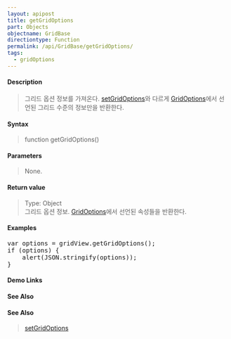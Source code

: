```yaml
---
layout: apipost
title: getGridOptions
part: Objects
objectname: GridBase
directiontype: Function
permalink: /api/GridBase/getGridOptions/
tags:
  - gridOptions
---
```



#### Description

> 그리드 옵션 정보를 가져온다. [setGridOptions](/api/GridBase/setGridOptions/)와 다르게 [GridOptions](/api/types/GridOptions/)에서 선언된 그리드 수준의 정보만을 반환한다.

#### Syntax

> function getGridOptions()

#### Parameters

> None.

#### Return value

> Type: Object  
> 그리드 옵션 정보. [GridOptions](/api/types/GridOptions/)에서 선언된 속성들을 반환한다.

#### Examples 

<pre class="prettyprint">
var options = gridView.getGridOptions();
if (options) {
    alert(JSON.stringify(options));
}
</pre>

#### Demo Links
#### See Also

#### See Also
> [setGridOptions](/api/GridBase/setGridOptions)


